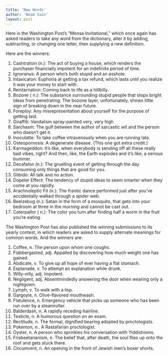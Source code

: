 ```yaml
---
title: 'New Words'
author: 'Noam Sain'
layout: post
---
```


Here is the Washington Post’s “Mensa Invitational,” which once again has asked readers to take any word from the dictionary, alter it by adding, subtracting, or changing one letter, then supplying a new definition.  
  
Here are the winners:

1. Cashtration (n.): The act of buying a house, which renders the purchaser financially impotent for an indefinite period of time.
2. Ignoranus: A person who’s both stupid and an asshole.
3. Intaxicaton: Euphoria at getting a tax refund, which lasts until you realize it was your money to start with.
4. Reintarnation: Coming back to life as a hillbilly.
5. Bozone ( n.): The substance surrounding stupid people that stops bright ideas from penetrating. The bozone layer, unfortunately, shows little sign of breaking down in the near future.
6. Foreploy: Any misrepresentation about yourself for the purpose of getting laid.
7. Giraffiti: Vandalism spray-painted very, very high
8. Sarchasm: The gulf between the author of sarcastic wit and the person who doesn’t get it.
9. Inoculatte: To take coffee intravenously when you are running late.
10. Osteopornosis: A degenerate disease. (This one got extra credit.)
11. Karmageddon: It’s like, when everybody is sending off all these really bad vibes, right? And then, like, the Earth explodes and it’s like, a serious bummer.
12. Decafalon (n.): The gruelling event of getting through the day consuming only things that are good for you.
13. Glibido: All talk and no action.
14. Dopeler Effect: The tendency of stupid ideas to seem smarter when they come at you rapidly.
15. Arachnoleptic Fit (n.): The frantic dance performed just after you’ve accidentally walked through a spider web.
16. Beelzebug (n.): Satan in the form of a mosquito, that gets into your bedroom at three in the morning and cannot be cast out.
17. Caterpallor ( n.): The color you turn after finding half a worm in the fruit you’re eating.

The Washington Post has also published the winning submissions to its yearly contest, in which readers are asked to supply alternate meanings for common words. And the winners are:

1. Coffee, n. The person upon whom one coughs.
2. Flabbergasted, adj. Appalled by discovering how much weight one has gained.
3. Abdicate, v. To give up all hope of ever having a flat stomach.
4. Esplanade, v. To attempt an explanation while drunk.
5. Willy-nilly, adj. Impotent.
6. Negligent, adj. Absentmindedly answering the door when wearing only a nightgown.
7. Lymph, v. To walk with a lisp.
8. Gargoyle, n. Olive-flavored mouthwash.
9. Flatulence, n. Emergency vehicle that picks up someone who has been run over by a steamroller.
10. Balderdash, n. A rapidly receding hairline.
11. Testicle, n. A humorous question on an exam.
12. Rectitude, n. The formal, dignified bearing adopted by proctologists.
13. Pokemon, n.. A Rastafarian proctologist.
14. Oyster, n. A person who sprinkles his conversation with Yiddishisms.
15. Frisbeetarianism, n. The belief that, after death, the soul flies up onto the roof and gets stuck there.
16. Circumvent, n. An opening in the front of Jewish men’s boxer shorts.